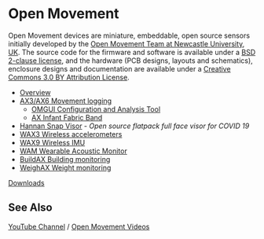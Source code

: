 Open Movement
=============

Open Movement devices are miniature, embeddable, open source sensors initially developed by the [Open Movement Team at Newcastle University, UK](http://github.com/digitalinteraction/openmovement/wiki/OpenMovement). The source code for the firmware and software is available under a [BSD 2-clause license](http://github.com/digitalinteraction/openmovement/blob/master/Software/LICENSE.TXT), and the hardware (PCB designs, layouts and schematics), enclosure designs and documentation are available under a [Creative Commons 3.0 BY Attribution License](http://github.com/digitalinteraction/openmovement/blob/master/Hardware/LICENSE.TXT).

* [Overview](https://github.com/digitalinteraction/openmovement/wiki/OpenMovement)
* [AX3/AX6 Movement logging](https://github.com/digitalinteraction/openmovement/wiki/AX3)
  * [OMGUI Configuration and Analysis Tool](https://github.com/digitalinteraction/openmovement/wiki/AX3-GUI)
  * [AX Infant Fabric Band](https://github.com/digitalinteraction/openmovement/tree/master/Mechanical/AX3/AX3%20Fabric%20Band)
* [Hannan Snap Visor](https://github.com/digitalinteraction/openmovement/blob/master/Mechanical/Hannan%20Snap%20Visor%20-%20COVID19/README.md) - *Open source flatpack full face visor for COVID 19*
* [WAX3 Wireless accelerometers](https://github.com/digitalinteraction/openmovement/wiki/WAX3)
* [WAX9 Wireless IMU](https://github.com/digitalinteraction/openmovement/wiki/WAX9)
* [WAM Wearable Acoustic Monitor](https://github.com/digitalinteraction/openmovement/wiki/WAM)
* [BuildAX Building monitoring](https://github.com/digitalinteraction/openmovement/wiki/BuildAX)
* [WeighAX Weight monitoring](https://github.com/digitalinteraction/openmovement/wiki/WeighAX)

<!-- * [AXi '9-Axis' device with display](https://github.com/digitalinteraction/openmovement/wiki/AXi) -->

[Downloads](https://github.com/digitalinteraction/openmovement/blob/master/Downloads/README.md)

<!-- [Documentation Wiki](https://github.com/digitalinteraction/openmovement/wiki/Documentation) -->

<!-- [Support & Issues](https://github.com/digitalinteraction/openmovement/wiki/Support) -->

<!-- [Source](https://github.com/digitalinteraction/openmovement/wiki/Source) -->

## See Also ##

[YouTube Channel](https://www.youtube.com/channel/UCppN19v-D7q2LR1_LSYUN0w) / [Open Movement Videos](https://www.youtube.com/user/openmovementncl)
